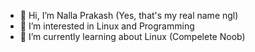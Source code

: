- 👋 Hi, I’m Nalla Prakash (Yes, that's my real name ngl)
- 👀 I’m interested in Linux and Programming
- 🌱 I’m currently learning about Linux (Compelete Noob)

<!---
prakashNalla/prakashNalla is a ✨ special ✨ repository because its `README.md` (this file) appears on your GitHub profile.
You can click the Preview link to take a look at your changes.
--->
